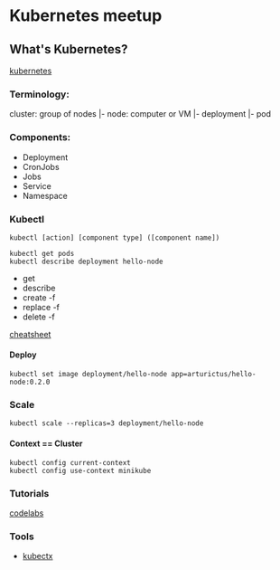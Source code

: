 # Kubernetes meetup

## What's Kubernetes?

[kubernetes](https://kubernetes.io/)

### Terminology:

cluster: group of nodes
  |- node: computer or VM
    |- deployment
      |- pod

### Components:

- Deployment
- CronJobs
- Jobs
- Service
- Namespace

### Kubectl

```
kubectl [action] [component type] ([component name])

kubectl get pods
kubectl describe deployment hello-node
```
- get
- describe
- create -f
- replace -f
- delete -f

[cheatsheet](https://kubernetes.io/docs/reference/kubectl/cheatsheet/)

#### Deploy
```
kubectl set image deployment/hello-node app=arturictus/hello-node:0.2.0  
```

### Scale

```
kubectl scale --replicas=3 deployment/hello-node  
```

#### Context == Cluster
```
kubectl config current-context
kubectl config use-context minikube
```

### Tutorials

[codelabs](https://codelabs.developers.google.com/codelabs/cloud-hello-kubernetes/index.html)

### Tools

- [kubectx](https://github.com/ahmetb/kubectx)
